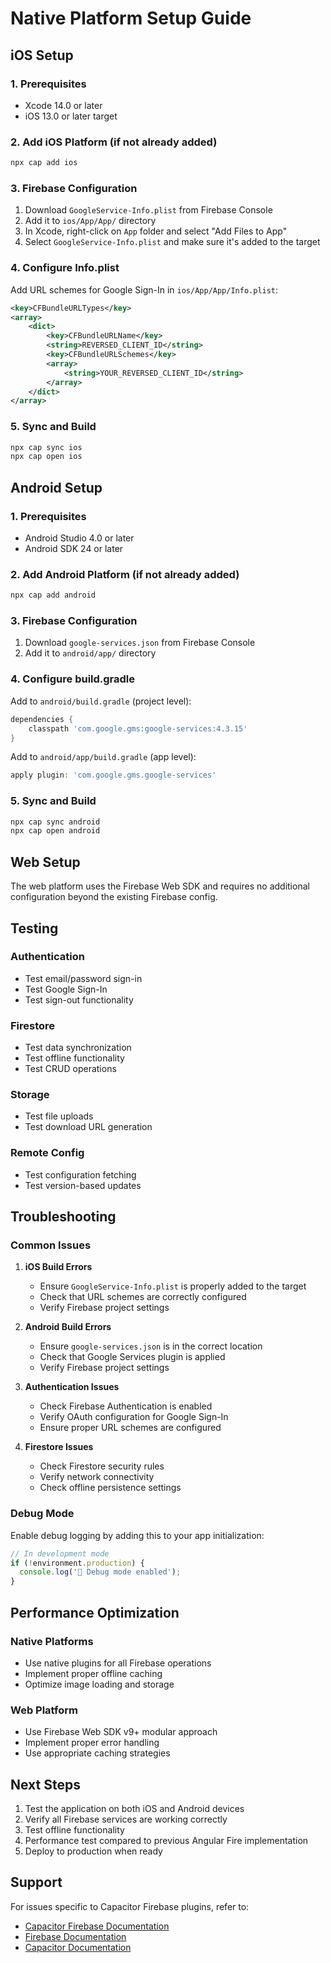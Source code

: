 # Native Platform Setup Guide

## iOS Setup

### 1. Prerequisites
- Xcode 14.0 or later
- iOS 13.0 or later target

### 2. Add iOS Platform (if not already added)
```bash
npx cap add ios
```

### 3. Firebase Configuration
1. Download `GoogleService-Info.plist` from Firebase Console
2. Add it to `ios/App/App/` directory
3. In Xcode, right-click on `App` folder and select "Add Files to App"
4. Select `GoogleService-Info.plist` and make sure it's added to the target

### 4. Configure Info.plist
Add URL schemes for Google Sign-In in `ios/App/App/Info.plist`:
```xml
<key>CFBundleURLTypes</key>
<array>
    <dict>
        <key>CFBundleURLName</key>
        <string>REVERSED_CLIENT_ID</string>
        <key>CFBundleURLSchemes</key>
        <array>
            <string>YOUR_REVERSED_CLIENT_ID</string>
        </array>
    </dict>
</array>
```

### 5. Sync and Build
```bash
npx cap sync ios
npx cap open ios
```

## Android Setup

### 1. Prerequisites
- Android Studio 4.0 or later
- Android SDK 24 or later

### 2. Add Android Platform (if not already added)
```bash
npx cap add android
```

### 3. Firebase Configuration
1. Download `google-services.json` from Firebase Console
2. Add it to `android/app/` directory

### 4. Configure build.gradle
Add to `android/build.gradle` (project level):
```gradle
dependencies {
    classpath 'com.google.gms:google-services:4.3.15'
}
```

Add to `android/app/build.gradle` (app level):
```gradle
apply plugin: 'com.google.gms.google-services'
```

### 5. Sync and Build
```bash
npx cap sync android
npx cap open android
```

## Web Setup

The web platform uses the Firebase Web SDK and requires no additional configuration beyond the existing Firebase config.

## Testing

### Authentication
- Test email/password sign-in
- Test Google Sign-In
- Test sign-out functionality

### Firestore
- Test data synchronization
- Test offline functionality
- Test CRUD operations

### Storage
- Test file uploads
- Test download URL generation

### Remote Config
- Test configuration fetching
- Test version-based updates

## Troubleshooting

### Common Issues

1. **iOS Build Errors**
   - Ensure `GoogleService-Info.plist` is properly added to the target
   - Check that URL schemes are correctly configured
   - Verify Firebase project settings

2. **Android Build Errors**
   - Ensure `google-services.json` is in the correct location
   - Check that Google Services plugin is applied
   - Verify Firebase project settings

3. **Authentication Issues**
   - Check Firebase Authentication is enabled
   - Verify OAuth configuration for Google Sign-In
   - Ensure proper URL schemes are configured

4. **Firestore Issues**
   - Check Firestore security rules
   - Verify network connectivity
   - Check offline persistence settings

### Debug Mode
Enable debug logging by adding this to your app initialization:
```typescript
// In development mode
if (!environment.production) {
  console.log('🔧 Debug mode enabled');
}
```

## Performance Optimization

### Native Platforms
- Use native plugins for all Firebase operations
- Implement proper offline caching
- Optimize image loading and storage

### Web Platform
- Use Firebase Web SDK v9+ modular approach
- Implement proper error handling
- Use appropriate caching strategies

## Next Steps

1. Test the application on both iOS and Android devices
2. Verify all Firebase services are working correctly
3. Test offline functionality
4. Performance test compared to previous Angular Fire implementation
5. Deploy to production when ready

## Support

For issues specific to Capacitor Firebase plugins, refer to:
- [Capacitor Firebase Documentation](https://github.com/capawesome-team/capacitor-firebase)
- [Firebase Documentation](https://firebase.google.com/docs)
- [Capacitor Documentation](https://capacitorjs.com/docs)
